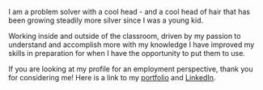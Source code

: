 I am a problem solver with a cool head - and a cool head of hair that has been growing steadily more silver since I was a young kid.

Working inside and outside of the classroom, driven by my passion to understand and accomplish more with my knowledge I have improved my skills in preparation for when I have the opportunity to put them to use.

If you are looking at my profile for an employment perspective, thank you for considering me! Here is a link to my [portfolio](https://segedi-uw.github.io/) and [LinkedIn](https://www.linkedin.com/in/anthony-segedi-5a6036142?lipi=urn%3Ali%3Apage%3Ad_flagship3_profile_view_base_contact_details%3BB4JT1nwARLi4o6CYjiD8hQ%3D%3D).

<!---
segedi-UW/segedi-UW is a ✨ special ✨ repository because its `README.md` (this file) appears on your GitHub profile.
You can click the Preview link to take a look at your changes.
--->
